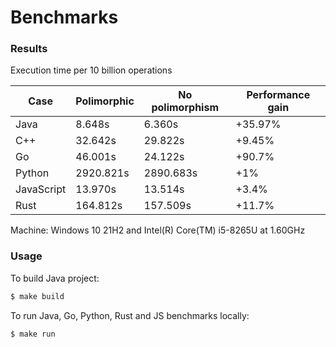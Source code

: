 # Benchmarks

### Results

Execution time per 10 billion operations

Case | Polimorphic | No polimorphism | Performance gain
------ | ------ | ------ | ------ 
Java | 8.648s | 6.360s | +35.97%
C++ | 32.642s | 29.822s | +9.45%
Go |  46.001s | 24.122s | +90.7%
Python |  2920.821s | 2890.683s | +1%
JavaScript | 13.970s | 13.514s | +3.4%
Rust | 164.812s | 157.509s | +11.7%

Machine: Windows 10 21H2 and Intel(R) Core(TM) i5-8265U at 1.60GHz

### Usage

To build Java project:
```bash
$ make build
```

To run Java, Go, Python, Rust and JS benchmarks locally:
```bash
$ make run
```
